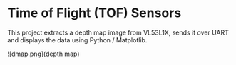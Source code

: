 # Time of Flight (TOF) Sensors 

This project extracts a depth map image from VL53L1X, sends it 
over UART and displays the data using Python / Matplotlib.

![dmap.png](depth map)

